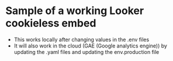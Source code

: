 # Sample of a working Looker cookieless embed
- This works locally after changing values in the .env files
- It will also work in the cloud (GAE (Google analytics engine)) by updating the .yaml files and updating the env.production file
